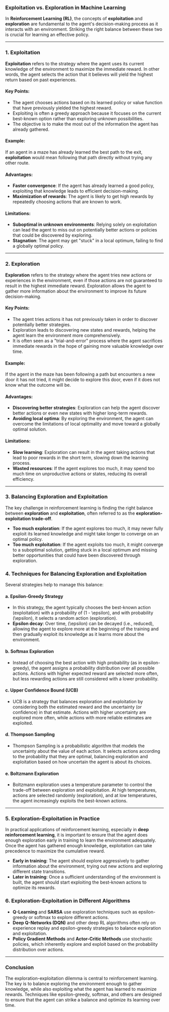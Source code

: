 ### **Exploitation vs. Exploration in Machine Learning**

In **Reinforcement Learning (RL)**, the concepts of **exploitation** and **exploration** are fundamental to the agent's decision-making process as it interacts with an environment. Striking the right balance between these two is crucial for learning an effective policy.

---

### 1. **Exploitation**

**Exploitation** refers to the strategy where the agent uses its current knowledge of the environment to maximize the immediate reward. In other words, the agent selects the action that it believes will yield the highest return based on past experiences.

#### Key Points:
- The agent chooses actions based on its learned policy or value function that have previously yielded the highest reward.
- Exploiting is often a greedy approach because it focuses on the current best-known option rather than exploring unknown possibilities.
- The objective is to make the most out of the information the agent has already gathered.

#### Example:
If an agent in a maze has already learned the best path to the exit, **exploitation** would mean following that path directly without trying any other route.

#### Advantages:
- **Faster convergence**: If the agent has already learned a good policy, exploiting that knowledge leads to efficient decision-making.
- **Maximization of rewards**: The agent is likely to get high rewards by repeatedly choosing actions that are known to work.

#### Limitations:
- **Suboptimal in unknown environments**: Relying solely on exploitation can lead the agent to miss out on potentially better actions or policies that could be discovered by exploring.
- **Stagnation**: The agent may get "stuck" in a local optimum, failing to find a globally optimal policy.

---

### 2. **Exploration**

**Exploration** refers to the strategy where the agent tries new actions or experiences in the environment, even if those actions are not guaranteed to result in the highest immediate reward. Exploration allows the agent to gather more information about the environment to improve its future decision-making.

#### Key Points:
- The agent tries actions it has not previously taken in order to discover potentially better strategies.
- Exploration leads to discovering new states and rewards, helping the agent learn the environment more comprehensively.
- It is often seen as a "trial-and-error" process where the agent sacrifices immediate rewards in the hope of gaining more valuable knowledge over time.

#### Example:
If the agent in the maze has been following a path but encounters a new door it has not tried, it might decide to explore this door, even if it does not know what the outcome will be.

#### Advantages:
- **Discovering better strategies**: Exploration can help the agent discover better actions or even new states with higher long-term rewards.
- **Avoiding local optima**: By exploring the environment, the agent can overcome the limitations of local optimality and move toward a globally optimal solution.

#### Limitations:
- **Slow learning**: Exploration can result in the agent taking actions that lead to poor rewards in the short term, slowing down the learning process.
- **Wasted resources**: If the agent explores too much, it may spend too much time on unproductive actions or states, reducing its overall efficiency.

---

### 3. **Balancing Exploration and Exploitation**

The key challenge in reinforcement learning is finding the right balance between **exploration** and **exploitation**, often referred to as the **exploration-exploitation trade-off**.

- **Too much exploration**: If the agent explores too much, it may never fully exploit its learned knowledge and might take longer to converge on an optimal policy.
- **Too much exploitation**: If the agent exploits too much, it might converge to a suboptimal solution, getting stuck in a local optimum and missing better opportunities that could have been discovered through exploration.

### 4. **Techniques for Balancing Exploration and Exploitation**

Several strategies help to manage this balance:

#### a. **Epsilon-Greedy Strategy**
- In this strategy, the agent typically chooses the best-known action (exploitation) with a probability of \(1 - \epsilon\), and with probability \(\epsilon\), it selects a random action (exploration).
- **Epsilon decay**: Over time, \(\epsilon\) can be decayed (i.e., reduced), allowing the agent to explore more at the beginning of the training and then gradually exploit its knowledge as it learns more about the environment.

#### b. **Softmax Exploration**
- Instead of choosing the best action with high probability (as in epsilon-greedy), the agent assigns a probability distribution over all possible actions. Actions with higher expected reward are selected more often, but less rewarding actions are still considered with a lower probability.

#### c. **Upper Confidence Bound (UCB)**
- UCB is a strategy that balances exploration and exploitation by considering both the estimated reward and the uncertainty (or confidence) in that estimate. Actions with higher uncertainty are explored more often, while actions with more reliable estimates are exploited.

#### d. **Thompson Sampling**
- Thompson Sampling is a probabilistic algorithm that models the uncertainty about the value of each action. It selects actions according to the probability that they are optimal, balancing exploration and exploitation based on how uncertain the agent is about its choices.

#### e. **Boltzmann Exploration**
- Boltzmann exploration uses a temperature parameter to control the trade-off between exploration and exploitation. At high temperatures, actions are selected randomly (exploration), and at low temperatures, the agent increasingly exploits the best-known actions.

---

### 5. **Exploration-Exploitation in Practice**

In practical applications of reinforcement learning, especially in **deep reinforcement learning**, it is important to ensure that the agent does enough exploration early in training to learn the environment adequately. Once the agent has gathered enough knowledge, exploitation can take precedence to maximize the cumulative reward.

- **Early in training**: The agent should explore aggressively to gather information about the environment, trying out new actions and exploring different state transitions.
- **Later in training**: Once a sufficient understanding of the environment is built, the agent should start exploiting the best-known actions to optimize its rewards.

### 6. **Exploration-Exploitation in Different Algorithms**

- **Q-Learning** and **SARSA** use exploration techniques such as epsilon-greedy or softmax to explore different actions.
- **Deep Q-Networks (DQN)** and other deep RL algorithms often rely on experience replay and epsilon-greedy strategies to balance exploration and exploitation.
- **Policy Gradient Methods** and **Actor-Critic Methods** use stochastic policies, which inherently explore and exploit based on the probability distribution over actions.

---

### Conclusion

The exploration-exploitation dilemma is central to reinforcement learning. The key is to balance exploring the environment enough to gather knowledge, while also exploiting what the agent has learned to maximize rewards. Techniques like epsilon-greedy, softmax, and others are designed to ensure that the agent can strike a balance and optimize its learning over time.
